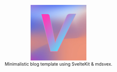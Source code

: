 <p align="center">
<img width=180 src="./static/favicon.png">
<br/>
Minimalistic blog template using SvelteKit & mdsvex.
</p>
